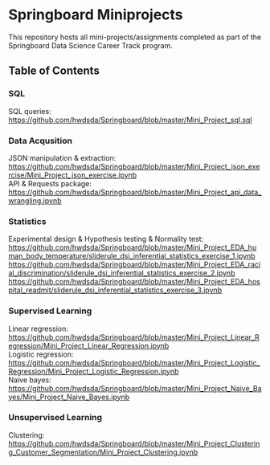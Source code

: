 # Springboard Miniprojects

This repository hosts all mini-projects/assignments completed as part of the Springboard Data Science Career Track program.
## Table of Contents

### SQL 
SQL queries: <br>
https://github.com/hwdsda/Springboard/blob/master/Mini_Project_sql.sql <br>

### Data Acqusition
JSON manipulation & extraction: <br> 
https://github.com/hwdsda/Springboard/blob/master/Mini_Project_json_exercise/Mini_Project_json_exercise.ipynb <br>
API & Requests package: <br>
https://github.com/hwdsda/Springboard/blob/master/Mini_Project_api_data_wrangling.ipynb <br>

### Statistics
Experimental design & Hypothesis testing & Normality test: <br> 
https://github.com/hwdsda/Springboard/blob/master/Mini_Project_EDA_human_body_temperature/sliderule_dsi_inferential_statistics_exercise_1.ipynb <br>
https://github.com/hwdsda/Springboard/blob/master/Mini_Project_EDA_racial_discrimination/sliderule_dsi_inferential_statistics_exercise_2.ipynb <br>
https://github.com/hwdsda/Springboard/blob/master/Mini_Project_EDA_hospital_readmit/sliderule_dsi_inferential_statistics_exercise_3.ipynb <br>

### Supervised Learning
Linear regression: <br>https://github.com/hwdsda/Springboard/blob/master/Mini_Project_Linear_Regression/Mini_Project_Linear_Regression.ipynb <br>
Logistic regression: <br>https://github.com/hwdsda/Springboard/blob/master/Mini_Project_Logistic_Regression/Mini_Project_Logistic_Regression.ipynb <br>
Naive bayes: <br>https://github.com/hwdsda/Springboard/blob/master/Mini_Project_Naive_Bayes/Mini_Project_Naive_Bayes.ipynb <br>

### Unsupervised Learning
Clustering: <br>https://github.com/hwdsda/Springboard/blob/master/Mini_Project_Clustering_Customer_Segmentation/Mini_Project_Clustering.ipynb <br>

